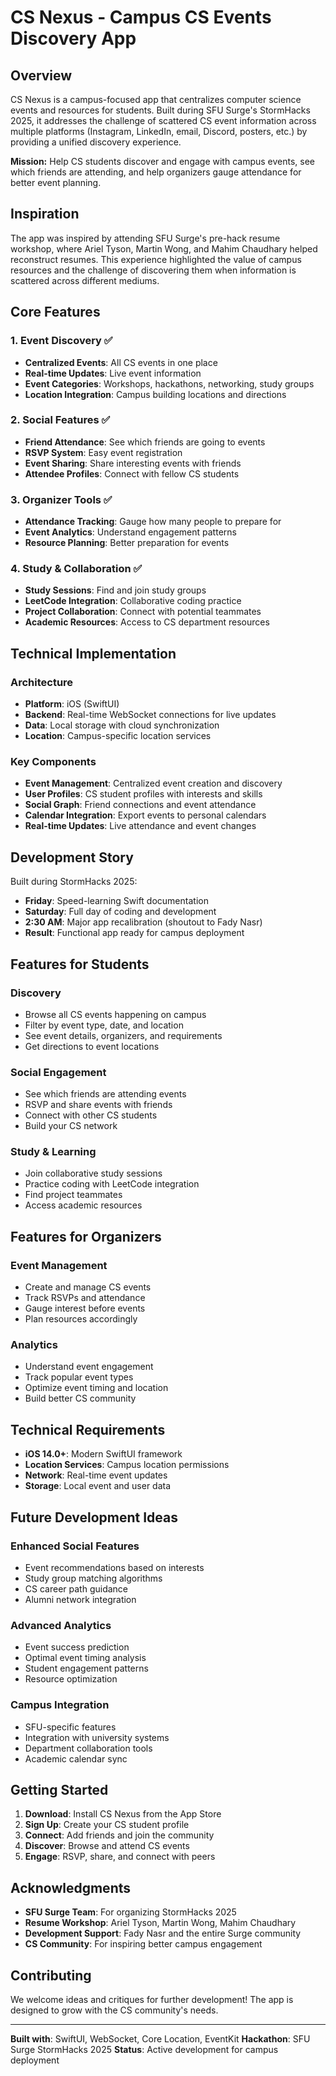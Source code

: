 # CS Nexus - Campus CS Events Discovery App

## Overview

CS Nexus is a campus-focused app that centralizes computer science events and resources for students. Built during SFU Surge's StormHacks 2025, it addresses the challenge of scattered CS event information across multiple platforms (Instagram, LinkedIn, email, Discord, posters, etc.) by providing a unified discovery experience.

**Mission:** Help CS students discover and engage with campus events, see which friends are attending, and help organizers gauge attendance for better event planning.

## Inspiration

The app was inspired by attending SFU Surge's pre-hack resume workshop, where Ariel Tyson, Martin Wong, and Mahim Chaudhary helped reconstruct resumes. This experience highlighted the value of campus resources and the challenge of discovering them when information is scattered across different mediums.

## Core Features

### 1. Event Discovery ✅
- **Centralized Events**: All CS events in one place
- **Real-time Updates**: Live event information
- **Event Categories**: Workshops, hackathons, networking, study groups
- **Location Integration**: Campus building locations and directions

### 2. Social Features ✅
- **Friend Attendance**: See which friends are going to events
- **RSVP System**: Easy event registration
- **Event Sharing**: Share interesting events with friends
- **Attendee Profiles**: Connect with fellow CS students

### 3. Organizer Tools ✅
- **Attendance Tracking**: Gauge how many people to prepare for
- **Event Analytics**: Understand engagement patterns
- **Resource Planning**: Better preparation for events

### 4. Study & Collaboration ✅
- **Study Sessions**: Find and join study groups
- **LeetCode Integration**: Collaborative coding practice
- **Project Collaboration**: Connect with potential teammates
- **Academic Resources**: Access to CS department resources

## Technical Implementation

### Architecture
- **Platform**: iOS (SwiftUI)
- **Backend**: Real-time WebSocket connections for live updates
- **Data**: Local storage with cloud synchronization
- **Location**: Campus-specific location services

### Key Components
- **Event Management**: Centralized event creation and discovery
- **User Profiles**: CS student profiles with interests and skills
- **Social Graph**: Friend connections and event attendance
- **Calendar Integration**: Export events to personal calendars
- **Real-time Updates**: Live attendance and event changes

## Development Story

Built during StormHacks 2025:
- **Friday**: Speed-learning Swift documentation
- **Saturday**: Full day of coding and development
- **2:30 AM**: Major app recalibration (shoutout to Fady Nasr)
- **Result**: Functional app ready for campus deployment

## Features for Students

### Discovery
- Browse all CS events happening on campus
- Filter by event type, date, and location
- See event details, organizers, and requirements
- Get directions to event locations

### Social Engagement
- See which friends are attending events
- RSVP and share events with friends
- Connect with other CS students
- Build your CS network

### Study & Learning
- Join collaborative study sessions
- Practice coding with LeetCode integration
- Find project teammates
- Access academic resources

## Features for Organizers

### Event Management
- Create and manage CS events
- Track RSVPs and attendance
- Gauge interest before events
- Plan resources accordingly

### Analytics
- Understand event engagement
- Track popular event types
- Optimize event timing and location
- Build better CS community

## Technical Requirements

- **iOS 14.0+**: Modern SwiftUI framework
- **Location Services**: Campus location permissions
- **Network**: Real-time event updates
- **Storage**: Local event and user data

## Future Development Ideas

### Enhanced Social Features
- Event recommendations based on interests
- Study group matching algorithms
- CS career path guidance
- Alumni network integration

### Advanced Analytics
- Event success prediction
- Optimal event timing analysis
- Student engagement patterns
- Resource optimization

### Campus Integration
- SFU-specific features
- Integration with university systems
- Department collaboration tools
- Academic calendar sync

## Getting Started

1. **Download**: Install CS Nexus from the App Store
2. **Sign Up**: Create your CS student profile
3. **Connect**: Add friends and join the community
4. **Discover**: Browse and attend CS events
5. **Engage**: RSVP, share, and connect with peers

## Acknowledgments

- **SFU Surge Team**: For organizing StormHacks 2025
- **Resume Workshop**: Ariel Tyson, Martin Wong, Mahim Chaudhary
- **Development Support**: Fady Nasr and the entire Surge community
- **CS Community**: For inspiring better campus engagement

## Contributing

We welcome ideas and critiques for further development! The app is designed to grow with the CS community's needs.

---

**Built with**: SwiftUI, WebSocket, Core Location, EventKit
**Hackathon**: SFU Surge StormHacks 2025
**Status**: Active development for campus deployment